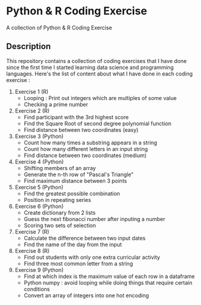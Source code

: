 # Python & R Coding Exercise
A collection of Python & R Coding Exercise

## Description
This repository contains a collection of coding exercises that I have done since the first time I started learning data science and programming languages.
Here's the list of content about what I have done in each coding exercise :
1. Exercise 1 (R)
    - Looping : Print out integers which are multiples of some value
    - Checking a prime number
2. Exercise 2 (R)
    - Find participant with the 3rd highest score
    - Find the Square Root of second degree polynomial function
    - Find distance between two coordinates (easy)
3. Exercise 3 (Python)
    - Count how many times a substring appears in a string
    - Count how many different letters in an input string
    - Find distance between two coordinates (medium)
 4. Exercise 4 (Python)
    - Shifting members of an array
    - Generate the n-th row of "Pascal's Triangle"
    - Find maximum distance between 3 points
 5. Exercise 5 (Python)
    - Find the greatest possible combination
    - Position in repeating series
 6. Exercise 6 (Python)
    - Create dictionary from 2 lists
    - Guess the next fibonacci number after inputing a number
    - Scoring two sets of selection
 7. Exercise 7 (R)
    - Calculate the difference between two input dates
    - Find the name of the day from the input
 8. Exercise 8 (R)
    - Find out students with only one extra curricular activity
    - Find three most common letter from a string
 9. Exercise 9 (Python)
    - Find at which index is the maximum value of each row in a dataframe
    - Python numpy : avoid looping while doing things that require certain conditions
    - Convert an array of integers into one hot encoding

